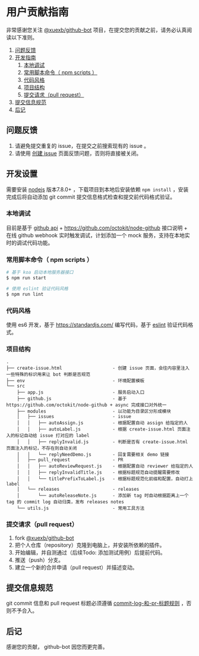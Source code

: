 # 用户贡献指南

非常感谢您关注 [@xuexb/github-bot](https://github.com/xuexb/github-bot) 项目，在提交您的贡献之前，请务必认真阅读以下准则。

1. [问题反馈](#issue)
1. [开发指南](#develop)
    1. [本地调试](#debug)
    1. [常用脚本命令（ npm scripts ）](#npm-scripts)
    1. [代码风格](#code-spec)
    1. [项目结构](#dir-spec)
    1. [提交请求（pull request）](#pull-request)
1. [提交信息规范](#commit-message-spec)
1. [后记](#open-source)

<a id="issue"></a>
## 问题反馈

1. 请避免提交重复的 issue，在提交之前搜索现有的 issue 。
1. 请使用 [创建 issue](https://xuexb.github.io/github-bot/create-issue.html) 页面反馈问题，否则将直接被关闭。

<a id="develop"></a>
## 开发设置

需要安装 [nodejs](https://nodejs.org) 版本7.8.0+ ，下载项目到本地后安装依赖 `npm install` ，安装完成后将自动添加 git commit 提交信息格式检查和提交前代码格式验证。

<a id="debug"></a>
### 本地调试

目前是基于 [github api](https://developer.github.com/v3/) + <https://github.com/octokit/node-github> 接口说明 + 在线 github webhook 实时触发调试，计划添加一个 mock 服务，支持在本地实时的调试代码功能。

<a id="npm-scripts"></a>
### 常用脚本命令（ npm scripts ）

``` bash
# 基于 koa 启动本地服务器接口
$ npm run start

# 使用 eslint 验证代码风格
$ npm run lint
```

<a id="code-spec"></a>
### 代码风格

使用 es6 开发，基于 <https://standardjs.com/> 编写代码，基于 [eslint](https://eslint.org/) 验证代码格式。

<a id="dir-spec"></a>
### 项目结构

```
.
├── create-issue.html                   - 创建 issue 页面，会往内容里注入一些特殊的标识用来让 bot 判断是否规范
├── env                                 - 环境配置模板
└── src
    ├── app.js                          - 服务启动入口
    ├── github.js                       - 基于 https://github.com/octokit/node-github + async 完成接口对外统一
    ├── modules                         - 以功能为目录区分形成模块
    │   ├── issues                      - issue
    │   │   ├── autoAssign.js           - 根据配置自动 assign 给指定的人
    │   │   ├── autoLabel.js            - 根据 create-issue.html 页面注入的标记自动给 issue 打对应的 label
    │   │   ├── replyInvalid.js         - 判断是否有 create-issue.html 页面注入的标记，不存在则自动关闭
    │   │   └── replyNeedDemo.js        - 回复需要相关 demo 链接
    │   ├── pull_request                - PR
    │   │   ├── autoReviewRequest.js    - 根据配置自动 reviewer 给指定的人
    │   │   ├── replyInvalidTitle.js    - 根据标题规范自动提醒需要修改
    │   │   └── titlePrefixToLabel.js   - 根据标题规范化前缀和配置，自动打上 label
    │   └── releases                    - releases
    │       └── autoReleaseNote.js      - 添加新 tag 时自动根据距离上一个 tag 的 commit log 自动归类，发布 releases notes
    └── utils.js                        - 常用工具方法
```

<a id="pull-request"></a>
### 提交请求（pull request）

1. fork [@xuexb/github-bot](https://github.com/xuexb/github-bot)
1. 把个人仓库（repository）克隆到电脑上，并安装所依赖的插件。
1. 开始编辑，并自测通过（后续Todo: 添加测试用例）后提前代码。
1. 推送（push）分支。
1. 建立一个新的合并申请（pull request）并描述变动。

<a id="commit-message-spec"></a>
## 提交信息规范

git commit 信息和 pull request 标题必须遵循 [commit-log-和-pr-标题规则](https://github.com/xuexb/github-bot#commit-log-和-pr-标题规则) ，否则不予合入。

<a id="open-source"></a>
## 后记

感谢您的贡献， github-bot 因您而更完善。
